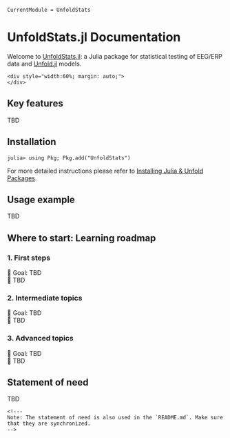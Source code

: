 ```@meta
CurrentModule = UnfoldStats
```

# UnfoldStats.jl Documentation
Welcome to [UnfoldStats.jl](https://github.com/unfoldtoolbox/UnfoldStats.jl): a Julia package for statistical testing of EEG/ERP data and [Unfold.jl](https://github.com/unfoldtoolbox/Unfold.jl) models.

```@raw html
<div style="width:60%; margin: auto;">
</div>
```

## Key features
TBD

## Installation 
```julia-repl
julia> using Pkg; Pkg.add("UnfoldStats")
```
For more detailed instructions please refer to [Installing Julia & Unfold Packages](https://unfoldtoolbox.github.io/UnfoldDocs/main/installation/).


## Usage example
TBD

## Where to start: Learning roadmap
### 1. First steps
📌 Goal: TBD \
🔗 TBD

### 2. Intermediate topics
📌 Goal: TBD \
🔗 TBD

### 3. Advanced topics
📌 Goal: TBD \
🔗 TBD


## Statement of need 
TBD

```@raw html
<!---
Note: The statement of need is also used in the `README.md`. Make sure that they are synchronized.
-->
```
